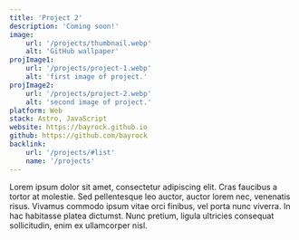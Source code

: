 ```yaml
---
title: 'Project 2'
description: 'Coming soon!'
image:
    url: '/projects/thumbnail.webp'
    alt: 'GitHub wallpaper'
projImage1:
    url: '/projects/project-1.webp'
    alt: 'first image of project.'
projImage2:
    url: '/projects/project-2.webp'
    alt: 'second image of project.'
platform: Web
stack: Astro, JavaScript
website: https://bayrock.github.io
github: https://github.com/bayrock
backlink:
    url: '/projects/#list'
    name: '/projects'
---
```


Lorem ipsum dolor sit amet, consectetur adipiscing elit. Cras faucibus a tortor at molestie. Sed pellentesque leo auctor, auctor lorem nec, venenatis risus. Vivamus commodo ipsum vitae orci finibus, vel porta nunc viverra. In hac habitasse platea dictumst. Nunc pretium, ligula ultricies consequat sollicitudin, enim ex ullamcorper nisl.
